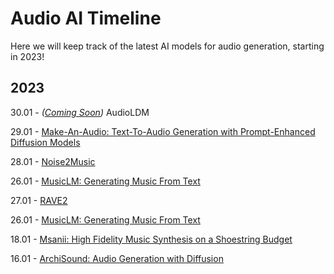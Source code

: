 # Audio AI Timeline
Here we will keep track of the latest AI models for audio generation, starting in 2023! 

## 2023 

30.01 - _([Coming Soon](https://twitter.com/LiuHaohe/status/1619119637660327936?s=20&t=jMkPWBFuAH19HI9m5Sklmg))_ AudioLDM

29.01 - [Make-An-Audio: Text-To-Audio Generation with Prompt-Enhanced Diffusion Models](https://text-to-audio.github.io/)

28.01 - [Noise2Music](https://noise2music.github.io/)

26.01 - [MusicLM: Generating Music From Text](https://google-research.github.io/seanet/musiclm/examples/)

27.01 - [RAVE2](https://twitter.com/antoine_caillon/status/1618959533065535491?s=20&t=jMkPWBFuAH19HI9m5Sklmg)

26.01 - [MusicLM: Generating Music From Text](https://google-research.github.io/seanet/musiclm/examples/)

18.01 - [Msanii: High Fidelity Music Synthesis on a Shoestring Budget](https://kinyugo.github.io/msanii-demo/)

16.01 - [ArchiSound: Audio Generation with Diffusion](https://flavioschneider.notion.site/Audio-Generation-with-Diffusion-c4f29f39048d4f03a23da13078a44cdb)
